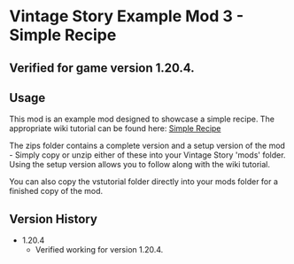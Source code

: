 # Vintage Story Example Mod 3 - Simple Recipe
## Verified for game version 1.20.4.

## Usage
This mod is an example mod designed to showcase a simple recipe. The appropriate wiki tutorial can be found here: [Simple Recipe](https://wiki.vintagestory.at/Modding:Content_Tutorial_Simple_Recipe)

The zips folder contains a complete version and a setup version of the mod - Simply copy or unzip either of these into your Vintage Story 'mods' folder.
Using the setup version allows you to follow along with the wiki tutorial.

You can also copy the vstutorial folder directly into your mods folder for a finished copy of the mod.

## Version History
 - 1.20.4
   - Verified working for version 1.20.4.